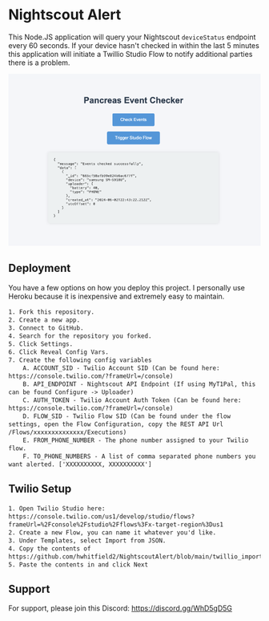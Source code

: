 # Nightscout Alert

This Node.JS application will query your Nightscout `deviceStatus` endpoint every 60 seconds. If your device hasn't checked in within the last 5 minutes this application will initiate a Twillio Studio Flow to notify additional parties there is a problem. 

![Nightscout Alert](https://github.com/hwhitfield2/NightscoutAlert/blob/main/assets/nightscout-alert.png)

## Deployment

You have a few options on how you deploy this project. I personally use Heroku because it is inexpensive and extremely easy to maintain.

    1. Fork this repository.
    2. Create a new app.
    3. Connect to GitHub.
    4. Search for the repository you forked. 
    5. Click Settings.
    6. Click Reveal Config Vars.
    7. Create the following config variables
        A. ACCOUNT_SID - Twilio Account SID (Can be found here: https://console.twilio.com/?frameUrl=/console)
        B. API_ENDPOINT - Nightscout API Endpoint (If using MyT1Pal, this can be found Configure -> Uploader)
        C. AUTH_TOKEN - Twilio Account Auth Token (Can be found here: https://console.twilio.com/?frameUrl=/console)
        D. FLOW_SID - Twilio Flow SID (Can be found under the flow settings, open the Flow Configuration, copy the REST API Url /Flows/xxxxxxxxxxxxxx/Executions)
        E. FROM_PHONE_NUMBER - The phone number assigned to your Twilio flow.
        F. TO_PHONE_NUMBERS - A list of comma separated phone numbers you want alerted. ['XXXXXXXXXX, XXXXXXXXXX']

## Twilio Setup

    1. Open Twilio Studio here: https://console.twilio.com/us1/develop/studio/flows?frameUrl=%2Fconsole%2Fstudio%2Fflows%3Fx-target-region%3Dus1
    2. Create a new Flow, you can name it whatever you'd like.
    3. Under Templates, select Import from JSON.
    4. Copy the contents of https://github.com/hwhitfield2/NightscoutAlert/blob/main/twillio_import.json
    5. Paste the contents in and click Next

## Support

For support, please join this Discord: https://discord.gg/WhD5gD5G
